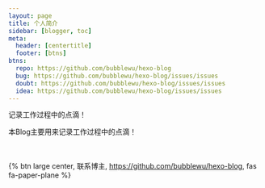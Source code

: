 ```yaml
---
layout: page
title: 个人简介
sidebar: [blogger, toc]
meta:
  header: [centertitle]
  footer: [btns]
btns:
  repo: https://github.com/bubblewu/hexo-blog
  bug: https://github.com/bubblewu/hexo-blog/issues/issues
  doubt: https://github.com/bubblewu/hexo-blog/issues/issues
  idea: https://github.com/bubblewu/hexo-blog/issues/issues
---
```


记录工作过程中的点滴！

<!-- more -->

本Blog主要用来记录工作过程中的点滴！

<br><br>{% btn large center, 联系博主, https://github.com/bubblewu/hexo-blog, fas fa-paper-plane %}
